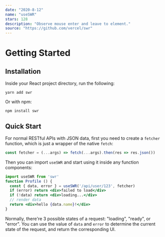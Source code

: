 ```yaml
---
date: "2020-8-12"
name: "useSWR"
stars: 128
description: "Observe mouse enter and leave to element."
source: "https://github.com/vercel/swr"
---
```

# Getting Started

## Installation

Inside your React project directory, run the following:

```
yarn add swr
```

Or with npm:

```
npm install swr
```

## Quick Start

For normal RESTful APIs with JSON data, first you need to create a `fetcher` function, which is just a wrapper of the native `fetch`:

```jsx
const fetcher = (...args) => fetch(...args).then(res => res.json())
```

Then you can import `useSWR` and start using it inside any function components:

```jsx
import useSWR from 'swr'
function Profile () {
  const { data, error } = useSWR('/api/user/123', fetcher)
  if (error) return <div>failed to load</div>
  if (!data) return <div>loading...</div>
  // render data
  return <div>hello {data.name}!</div>
}
```

Normally, there're 3 possible states of a request: "loading", "ready", or "error". You can use the value of `data` and `error` to
determine the current state of the request, and return the corresponding UI.

